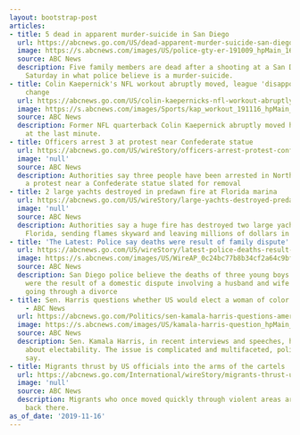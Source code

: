 ```yaml
---
layout: bootstrap-post
articles:
- title: 5 dead in apparent murder-suicide in San Diego
  url: https://abcnews.go.com/US/dead-apparent-murder-suicide-san-diego/story?id=67073660
  image: https://s.abcnews.com/images/US/police-gty-er-191009_hpMain_16x9_992.jpg
  source: ABC News
  description: Five family members are dead after a shooting at a San Diego home on
    Saturday in what police believe is a murder-suicide.
- title: Colin Kaepernick's NFL workout abruptly moved, league 'disappointed' with
    change
  url: https://abcnews.go.com/US/colin-kaepernicks-nfl-workout-abruptly-moved-league-disappointed/story?id=67073351
  image: https://s.abcnews.com/images/Sports/kap_workout_191116_hpMain_20191116-171458_16x9_992.jpg
  source: ABC News
  description: Former NFL quarterback Colin Kaepernick abruptly moved his NFL workout
    at the last minute.
- title: Officers arrest 3 at protest near Confederate statue
  url: https://abcnews.go.com/US/wireStory/officers-arrest-protest-confederate-statue-67073727
  image: 'null'
  source: ABC News
  description: Authorities say three people have been arrested in North Carolina during
    a protest near a Confederate statue slated for removal
- title: 2 large yachts destroyed in predawn fire at Florida marina
  url: https://abcnews.go.com/US/wireStory/large-yachts-destroyed-predawn-fire-florida-marina-67073659
  image: 'null'
  source: ABC News
  description: Authorities say a huge fire has destroyed two large yachts in South
    Florida, sending flames skyward and leaving millions of dollars in losses
- title: 'The Latest: Police say deaths were result of family dispute'
  url: https://abcnews.go.com/US/wireStory/latest-police-deaths-result-family-dispute-67073617
  image: https://s.abcnews.com/images/US/WireAP_0c24bc77b8b34cf2a64c9bf8ee5f2faa_16x9_992.jpg
  source: ABC News
  description: San Diego police believe the deaths of three young boys and their parents
    were the result of a domestic dispute involving a husband and wife who were apparently
    going through a divorce
- title: Sen. Harris questions whether US would elect a woman of color as president
    - ABC News
  url: https://abcnews.go.com/Politics/sen-kamala-harris-questions-america-elect-woman-color/story?id=66610615
  image: https://s.abcnews.com/images/US/kamala-harris-question_hpMain_20191116-051200_16x9_992.jpg
  source: ABC News
  description: Sen. Kamala Harris, in recent interviews and speeches, has spoken up
    about electability. The issue is complicated and multifaceted, political experts
    say.
- title: Migrants thrust by US officials into the arms of the cartels
  url: https://abcnews.go.com/International/wireStory/migrants-thrust-us-officials-arms-cartels-67073227
  image: 'null'
  source: ABC News
  description: Migrants who once moved quickly through violent areas are now sent
    back there.
as_of_date: '2019-11-16'
---
```


